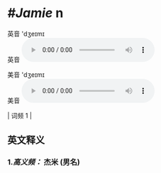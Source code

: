 # ***\#Jamie*** n
英音 'dʒeɪmɪ  
英音
<audio src="./media/Jamie-B.aac" controls="controls"></audio>

美音 'dʒeɪmɪ  
美音
<audio src="./media/Jamie.aac" controls="controls"></audio>



| 词频 1 |  

英文释义
---
### 1.*高义频：* **杰米 (男名)**  


